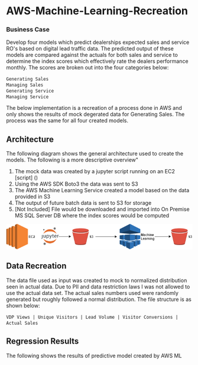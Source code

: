 # AWS-Machine-Learning-Recreation

### Business Case

Develop four models which predict dealerships expected sales and service RO's based on digital lead traffic data. The predicted output of these models are compared against the actuals for both sales and service to determine the index scores which effectively rate the dealers performance monthly. The scores are broken out into the four categories below:

```
Generating Sales
Managing Sales
Generating Service
Managing Service
```
The below implementation is a recreation of a process done in AWS and only shows the results of mock degerated data for Generating Sales. The process was the same for all four created models. 

## Architecture

The following diagram shows the general architecture used to create the models. The following is a more descriptive overview"

1. The mock data was created by a jupyter script running on an EC2 [script] ()
2. Using the AWS SDK Boto3 the data was sent to S3
3. The AWS Machine Learning Service created a model based on the data provided in S3 
4. The output of future batch data is sent to S3 for storage
5. [Not Included] File would be downloaded and imported into On Premise MS SQL Server DB where the index scores would be computed


![alt text](/Images/GeneratingSalesMockMLFlow.png)


## Data Recreation

The data file used as input was created to mock to normalized distribution seen in actual data. Due to PII and data restriction laws I was not allowed to use the actual data set. The actual sales numbers used were randomly generated but roughly followed a normal distribution. The file structure is as shown below:

```
VDP Views | Unique Visitors | Lead Volume | Visitor Conversions | Actual Sales
```

## Regression Results

The following shows the results of predictive model created by AWS ML
